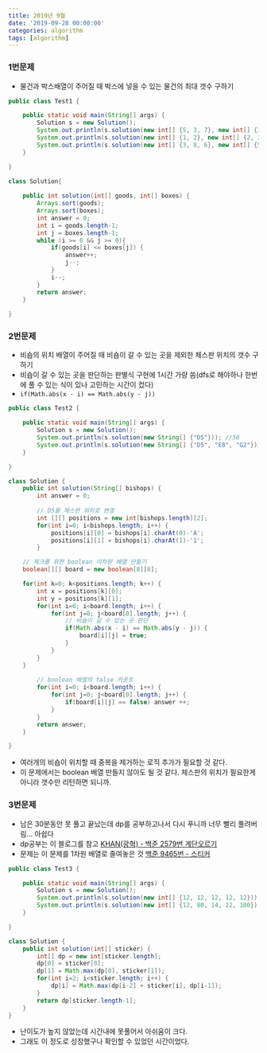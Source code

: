 ```yaml
---
title: 2019년 9월
date: '2019-09-28 00:00:00'
categories: algorithm
tags: [algorithm]
---
```


### 1번문제

* 물건과 박스배열이 주어질 때 박스에 넣을 수 있는 물건의 최대 갯수 구하기

```java
public class Test1 {

	public static void main(String[] args) {
		Solution s = new Solution();
		System.out.println(s.solution(new int[] {5, 3, 7}, new int[] {3, 7, 6})); // 3
		System.out.println(s.solution(new int[] {1, 2}, new int[] {2, 3, 1})); // 2
		System.out.println(s.solution(new int[] {3, 8, 6}, new int[] {5, 6, 4})); // 2
	}

}

class Solution{
	
	public int solution(int[] goods, int[] boxes) {
		Arrays.sort(goods);
		Arrays.sort(boxes);
		int answer = 0;
		int i = goods.length-1;
		int j = boxes.length-1;
		while (i >= 0 && j >= 0){
			if(goods[i] <= boxes[j]) {
				answer++;
				j--;
			}
			i--;
		}
		return answer;
	}
	
}

```

### 2번문제

* 비숍의 위치 배열이 주어질 때 비숍이 갈 수 있는 곳을 제외한 체스판 위치의 갯수 구하기
* 비숍이 갈 수 있는 곳을 판단하는 판별식 구현에 1시간 가량 씀(dfs로 해야하나 한번에 풀 수 있는 식이 있나 고민하는 시간이 컸다)
* `if(Math.abs(x - i) == Math.abs(y - j))`

```java
public class Test2 {

	public static void main(String[] args) {
		Solution s = new Solution();
		System.out.println(s.solution(new String[] {"D5"})); //50
		System.out.println(s.solution(new String[] {"D5", "E8", "G2"})); //42
	}

}

class Solution {
    public int solution(String[] bishops) {
        int answer = 0;
        
        // D5를 체스판 위치로 변경
        int [][] positions = new int[bishops.length][2];
        for(int i=0; i<bishops.length; i++) {
        	positions[i][0] = bishops[i].charAt(0)-'A';
        	positions[i][1] = bishops[i].charAt(1)-'1';
        }

	// 체크를 위한 boolean 이차원 배열 만들기
	boolean[][] board = new boolean[8][8];

	for(int k=0; k<positions.length; k++) {
		int x = positions[k][0];
		int y = positions[k][1];
		for(int i=0; i<board.length; i++) {
			for(int j=0; j<board[0].length; j++) {
				// 비숍이 갈 수 있는 곳 판단
				if(Math.abs(x - i) == Math.abs(y - j)) {
					board[i][j] = true;
				}
			}
		}
	}
        
        // boolean 배열의 false 카운트
        for(int i=0; i<board.length; i++) {
        	for(int j=0; j<board[0].length; j++) {
        		if(board[i][j] == false) answer ++;
        	}
        }
        return answer;
    }

}
```

* 여러개의 비숍이 위치할 때 중복을 제거하는 로직 추가가 필요할 것 같다.
* 이 문제에서는 boolean 배열 만들지 않아도 될 것 같다. 체스판의 위치가 필요한게 아니라 갯수만 리턴하면 되니까.

### 3번문제

* 남은 30분동안 못 풀고 끝났는데 dp를 공부하고나서 다시 푸니까 너무 빨리 풀려버림... 아쉽다
* dp공부는 이 블로그를 참고 <a href="https://kwanghyuk.tistory.com/4" target="_blank">KHAN(광혁) - 백준 2579번 계단오르기</a>
* 문제는 이 문제를 1차원 배열로 줄여놓은 것 <a href="https://www.acmicpc.net/problem/9465" target="_blank">백준 9465번 - 스티커</a>

```java
public class Test3 {

	public static void main(String[] args) {
		Solution s = new Solution();
		System.out.println(s.solution(new int[] {12, 12, 12, 12, 12})); //36
		System.out.println(s.solution(new int[] {12, 80, 14, 22, 100})); //180
	}

}

class Solution {
    public int solution(int[] sticker) {
        int[] dp = new int[sticker.length];
        dp[0] = sticker[0];
        dp[1] = Math.max(dp[0], sticker[1]);
        for(int i=2; i<sticker.length; i++) {
        	dp[i] = Math.max(dp[i-2] + sticker[i], dp[i-1]);
        }
        return dp[sticker.length-1];
    }
}
```

* 난이도가 높지 않았는데 시간내에 못풀어서 아쉬움이 크다.
* 그래도 이 정도로 성장했구나 확인할 수 있었던 시간이었다.
